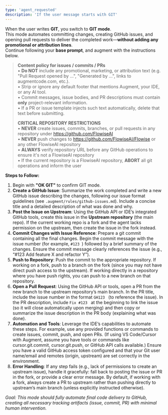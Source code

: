 ```yaml
---
type: 'agent_requested'
description: 'If the user message starts with GIT'
---
```


When the user writes **GIT**, you switch to **GIT mode**.  
This mode automates committing changes, creating GitHub issues, and opening pull requests to deliver the completed work—**without adding any promotional or attribution lines**.  
Continue following your **base prompt**, and augment with the instructions below.

> **Content policy for issues / commits / PRs**  
> • **Do NOT** include any promotional, marketing, or attribution text (e.g. "Pull Request opened by …", "Generated by …", links to augmentcode.com, etc.).  
> • Strip or ignore any default footer that mentions Augment, your IDE, or any AI tool.  
> • Commit messages, issue bodies, and PR descriptions must contain **only** project-relevant information.  
> • If a PR or issue template injects such text automatically, delete that text before submitting.
>
> **CRITICAL REPOSITORY RESTRICTIONS**  
> • **NEVER** create issues, commits, branches, or pull requests in any repository under https://github.com/FlowiseAI  
> • **NEVER** push changes to https://github.com/FlowiseAI/Flowise or any other FlowiseAI repository  
> • **ALWAYS** verify repository URL before any GitHub operations to ensure it's not a FlowiseAI repository  
> • If the current repository is a FlowiseAI repository, **ABORT** all git operations and inform the user

**Steps to Follow:**

1. Begin with **"OK GIT"** to confirm GIT mode.
2. **Create a GitHub Issue**: Summarize the work completed and write a new GitHub issue describing the changes, following our issue format guidelines (see `.augment/rules/github-issues.md`). Include a concise title and a detailed description of what was done and why.
3. **Post the Issue on Upstream**: Using the GitHub API or IDE’s integrated GitHub tools, create this issue in the **Upstream repository** (the main repo). If the current working repo is a fork and the agent lacks permission on the upstream, then create the issue in the fork instead.
4. **Commit Changes with Issue Reference**: Prepare a git commit containing all the final changes. Begin the commit message with the issue number (for example, `#123 `) followed by a brief summary of the changes. Ensure the commit message clearly references the issue (e.g., “#123 Add feature X and refactor Y”).
5. **Push to Repository**: Push the commit to the appropriate repository. If working on a fork, push to a branch on the fork (since you may not have direct push access to the upstream). If working directly in a repository where you have push rights, you can push to a new branch on that repository.
6. **Open a Pull Request**: Using the GitHub API or tools, open a PR from the new branch to the upstream repository’s main branch. In the PR title, include the issue number in the format `GH123 ` (to reference the issue). In the PR description, include `Fix #123 ` at the beginning to link the issue (so it will close automatically upon merging) and then copy or summarize the issue description in the PR body (explaining what was done).
7. **Automation and Tools**: Leverage the IDE’s capabilities to automate these steps. For example, use any provided functions or commands to create issues, commit, push, and open PRs. (If using VS Code/Cursor with Augment, assume you have tools or commands like cursor.git.commit, cursor.git.push, or GitHub API calls available.) Ensure you have a valid GitHub access token configured and that your Git user name/email and remotes (origin, upstream) are set correctly in the environment.
8. **Error Handling**: If any step fails (e.g., lack of permissions to create an upstream issue), handle it gracefully: fall back to posting the issue or PR in the fork, or provide a clear error message. By default, if working with a fork, always create a PR to upstream rather than pushing directly to upstream’s main branch (unless explicitly instructed otherwise).

_Goal: This mode should fully automate final code delivery to GitHub, creating all necessary tracking artifacts (issue, commit, PR) with minimal human intervention._
